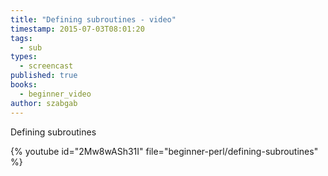 ```yaml
---
title: "Defining subroutines - video"
timestamp: 2015-07-03T08:01:20
tags:
  - sub
types:
  - screencast
published: true
books:
  - beginner_video
author: szabgab
---
```



Defining subroutines


{% youtube id="2Mw8wASh31I" file="beginner-perl/defining-subroutines" %}
